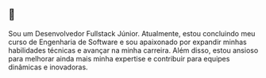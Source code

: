 ## 👋

Sou um Desenvolvedor Fullstack Júnior. Atualmente, estou concluindo meu curso de Engenharia de
Software e sou apaixonado por expandir minhas habilidades técnicas e avançar na minha carreira.
Além disso, estou ansioso para melhorar ainda mais minha expertise e contribuir para equipes
dinâmicas e inovadoras.
